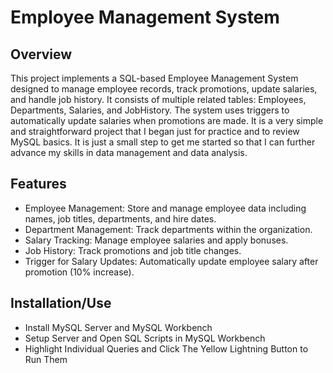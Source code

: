 # Employee Management System
## Overview
This project implements a SQL-based Employee Management System designed to manage employee records, track promotions, update salaries, and handle job history. It consists of multiple related tables: Employees, Departments, Salaries, and JobHistory. The system uses triggers to automatically update salaries when promotions are made. It is a very simple and straightforward project that I began just for practice and to review MySQL basics. It is just a small step to get me started so that I can further advance my skills in data management and data analysis.

## Features
- Employee Management: Store and manage employee data including names, job titles, departments, and hire dates.
- Department Management: Track departments within the organization.
- Salary Tracking: Manage employee salaries and apply bonuses.
- Job History: Track promotions and job title changes.
- Trigger for Salary Updates: Automatically update employee salary after promotion (10% increase).

## Installation/Use

- Install MySQL Server and MySQL Workbench
- Setup Server and Open SQL Scripts in MySQL Workbench
- Highlight Individual Queries and Click The Yellow Lightning Button to Run Them
